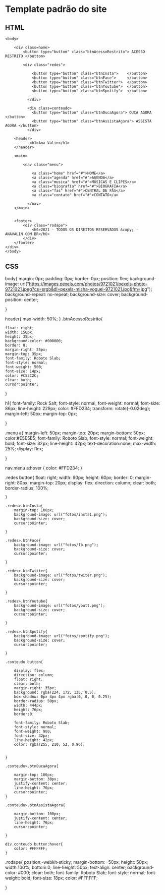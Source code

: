 # Template padrão do site

## HTML

<!DOCTYPE <!DOCTYPE html>
<html>
    <head>
        <meta charset="utf-8">
        <meta http-equiv="X-UA-Compatible" content="IE=edge">
        <title> Ana Valin </title>
        <meta name="Devs" content="Amanda Linhares e Luiz Rubioli">
        <meta name="viewport" content="width=device-width, initial-scale=1">
        <link rel="stylesheet" href="style.css">
        <style>
            @import url('https://fonts.googleapis.com/css2?family=Rock+Salt&display=swap');
            </style>
            <style>
                @import url('https://fonts.googleapis.com/css2?family=Roboto+Slab&family=Rock+Salt&display=swap');
                </style>
    </head>

    <body>

        <div class=home>
            <button type="button" class="btnAcessoRestrito"> ACESSO RESTRITO </button>

            <div class="redes">
            
                <button type="button" class="btnInsta">    </button>
                <button type="button" class="btnFace">     </button>
                <button type="button" class="btnTwitter">  </button>
                <button type="button" class="btnYoutube">  </button>
                <button type="button" class="btnSpotify">  </button>

              </div>

              <div class=conteudo>
                <button type="button" class="btnOucaAgora"> OUÇA AGORA </button>
                <button type="button" class="btnAssistaAgora"> ASSISTA AGORA </button>
              </div>
        
        <header>
               <h1>Ana Valin</h1>
        </header>

        <main>
            
            <nav class="menu">

                <a class="home" href="#">HOME</a>
                <a class="agenda" href="#">AGENDA</a>
                <a class="musica" href="#">MÚSICAS E CLIPES</a>
                <a class="biografia" href="#">BIOGRAFIA</a>
                <a class="fas" href="#">CENTRAL DE FÃS</a>
                <a class="contato" href="#">CONTATO</a>

              </nav>                        
        </main>

                     
        <footer> 
            <div class="rodape">
                <h6>2021 - TODOS OS DIREITOS RESERVADOS &copy; - ANAVALIN.COM.BR</h6>
            </div>
        </footer>
    </div>
    </body>


</html>


## CSS

body{
    margin: 0px;
    padding: 0px;
    border: 0px;
    position: flex;
    background-image: url("https://images.pexels.com/photos/9721021/pexels-photo-9721021.jpeg?cs=srgb&dl=pexels-misha-voguel-9721021.jpg&fm=jpg");
    background-repeat: no-repeat;
    background-size: cover;
    background-position: center;
    
}

header{
    max-width: 50%;
}
.btnAcessoRestrito{

    float: right;
    width: 156px;
    height: 35px;
    background-color: #000000;
    border: 0;
    margin-right: 35px;
    margin-top: 35px;
    font-family: Roboto Slab;
    font-style: normal;
    font-weight: 500;
    font-size: 14px;
    color: #C52C2C;
    clear: both;
    cursor:pointer;
}


h1{
    font-family: Rock Salt;
    font-style: normal;
    font-weight: normal;
    font-size: 86px;
    line-height: 229px;
    color: #FFD234;
    transform: rotate(-0.02deg);
    margin-left: 50px;
    margin-top: 0px;

}

.menu a{
    margin-left: 50px;
    margin-top: 20px;
    margin-bottom: 50px;
    color:#E5E5E5;
    font-family: Roboto Slab;
    font-style: normal;
    font-weight: bold;
    font-size: 32px;
    line-height: 42px;
    text-decoration:none;
    max-width: 25%;
    display:  flex;
                
}

nav.menu a:hover {
    color: #FFD234;
}


.redes button{
    float: right;
    width: 60px;
    height: 60px;
    border: 0;
    margin-right: 80px;
    margin-top: 20px;
    display: flex;
    direction: column;
    clear: both;
    border-radius: 100%;
               
    }

    .redes>.btnInsta{
        margin-top: 100px;
        background-image: url("fotos/insta1.png");
        background-size: cover;
        cursor:pointer; 
        
    }
    
    .redes>.btnFace{
        background-image: url("fotos/fb.png");
        background-size: cover;
        cursor:pointer;
        
    }

    .redes>.btnTwitter{
        background-image: url("fotos/twiter.png");
        background-size: cover;
        cursor:pointer;
        
    }

    .redes>.btnYoutube{
        background-image: url("fotos/youtt.png");
        background-size: cover;
        cursor:pointer;
        
    }

    .redes>.btnSpotify{
        background-image: url("fotos/spotify.png");
        background-size: cover;
        cursor:pointer;
        
    }

    .conteudo button{

        display: flex;
        direction: column;
        float: right;
        clear: both;
        margin-right: 35px;
        background: rgba(224, 172, 135, 0.5);
        box-shadow: 0px 4px 4px rgba(0, 0, 0, 0.25);
        border-radius: 50px;
        width: 444px;
        height: 76px;
        border:0;

        font-family: Roboto Slab;
        font-style: normal;
        font-weight: 900;
        font-size: 32px;
        line-height: 42px;
        color: rgba(255, 210, 52, 0.96);
        
        
    }

    .conteudo>.btnOucaAgora{

        margin-top: 100px;
        margin-bottom: 30px;
        justify-content: center;
        line-height: 70px;
        cursor:pointer;
    }

    .conteudo>.btnAssistaAgora{

        margin-bottom: 100px;
        justify-content: center;
        line-height: 70px;
        cursor:pointer;
        
    }

    div.conteudo button:hover{
        color: #FFFFFF;
    }    
    

 .rodape{
    position:-webkit-sticky;
    margin-bottom: -50px;
    height: 50px;
    width:100%;
    bottom:0;
    line-height: 50px;
    text-align: center;
    background-color: #000;
    clear: both;
    font-family: Roboto Slab;
    font-style: normal;
    font-weight: bold;
    font-size: 18px;
    color: #FFFFFF;

 }
